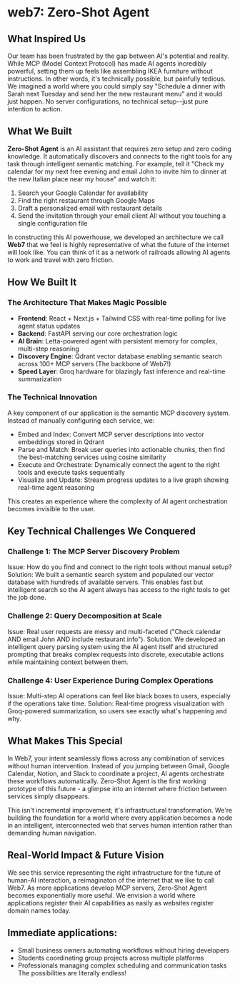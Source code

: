 # web7: Zero-Shot Agent

## What Inspired Us
Our team has been frustrated by the gap between AI's potential and reality. While MCP (Model Context Protocol) has made AI agents incredibly powerful, setting them up feels like assembling IKEA furniture without instructions. In other words, it's technically possible, but painfully tedious. We imagined a world where you could simply say "Schedule a dinner with Sarah next Tuesday and send her the new restaurant menu" and it would just happen. No server configurations, no technical setup--just pure intention to action.

## What We Built
**Zero-Shot Agent** is an AI assistant that requires zero setup and zero coding knowledge. It automatically discovers and connects to the right tools for any task through intelligent semantic matching. For example, tell it "Check my calendar for my next free evening and email John to invite him to dinner at the new Italian place near my house" and watch it:

1. Search your Google Calendar for availability
2. Find the right restaurant through Google Maps
3. Draft a personalized email with restaurant details
4. Send the invitation through your email client
All without you touching a single configuration file

In constructing this AI powerhouse, we developed an architecture we call **Web7** that we feel is highly representative of what the future of the internet will look like. You can think of it as a network of railroads allowing AI agents to work and travel with zero friction.

## How We Built It
### The Architecture That Makes Magic Possible
- **Frontend**: React + Next.js + Tailwind CSS with real-time polling for live agent status updates
- **Backend**: FastAPI serving our core orchestration logic
- **AI Brain**: Letta-powered agent with persistent memory for complex, multi-step reasoning
- **Discovery Engine**: Qdrant vector database enabling semantic search across 100+ MCP servers (The backbone of Web7!)
- **Speed Layer**: Groq hardware for blazingly fast inference and real-time summarization
### The Technical Innovation
A key component of our application is the semantic MCP discovery system. Instead of manually configuring each service, we:

- Embed and Index: Convert MCP server descriptions into vector embeddings stored in Qdrant
- Parse and Match: Break user queries into actionable chunks, then find the best-matching services using cosine similarity
- Execute and Orchestrate: Dynamically connect the agent to the right tools and execute tasks sequentially
- Visualize and Update: Stream progress updates to a live graph showing real-time agent reasoning

This creates an experience where the complexity of AI agent orchestration becomes invisible to the user.

## Key Technical Challenges We Conquered
### Challenge 1: The MCP Server Discovery Problem
Issue: How do you find and connect to the right tools without manual setup?
Solution: We built a semantic search system and populated our vector database with hundreds of available servers. This enables fast but intelligent search so the AI agent always has access to the right tools to get the job done.
### Challenge 2: Query Decomposition at Scale
Issue: Real user requests are messy and multi-faceted ("Check calendar AND email John AND include restaurant info").
Solution: We developed an intelligent query parsing system using the AI agent itself and structured prompting that breaks complex requests into discrete, executable actions while maintaining context between them.
### Challenge 4: User Experience During Complex Operations
Issue: Multi-step AI operations can feel like black boxes to users, especially if the operations take time.
Solution: Real-time progress visualization with Groq-powered summarization, so users see exactly what's happening and why.

## What Makes This Special
In Web7, your intent seamlessly flows across any combination of services without human intervention. Instead of you jumping between Gmail, Google Calendar, Notion, and Slack to coordinate a project, AI agents orchestrate these workflows automatically. Zero-Shot Agent is the first working prototype of this future - a glimpse into an internet where friction between services simply disappears.

This isn't incremental improvement; it's infrastructural transformation. We're building the foundation for a world where every application becomes a node in an intelligent, interconnected web that serves human intention rather than demanding human navigation.

## Real-World Impact & Future Vision
We see this service representing the right infrastructure for the future of human-AI interaction, a reimaginaton of the internet that we like to call Web7. As more applications develop MCP servers, Zero-Shot Agent becomes exponentially more useful. We envision a world where applications register their AI capabilities as easily as websites register domain names today.

## Immediate applications:
- Small business owners automating workflows without hiring developers
- Students coordinating group projects across multiple platforms
- Professionals managing complex scheduling and communication tasks
The possibilities are literally endless!

